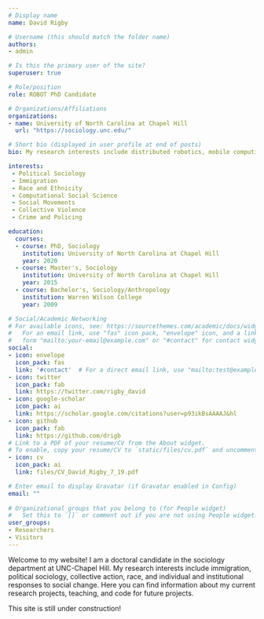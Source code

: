 ```yaml
---
# Display name
name: David Rigby

# Username (this should match the folder name)
authors:
- admin

# Is this the primary user of the site?
superuser: true

# Role/position
role: ROBOT PhD Candidate

# Organizations/Affiliations
organizations:
- name: University of North Carolina at Chapel Hill
  url: "https://sociology.unc.edu/"

# Short bio (displayed in user profile at end of posts)
bio: My research interests include distributed robotics, mobile computing and programmable matter.

interests:
 - Political Sociology
 - Immigration
 - Race and Ethnicity
 - Computational Social Science
 - Social Movements
 - Collective Violence
 - Crime and Policing

education:
  courses:
  - course: PhD, Sociology
    institution: University of North Carolina at Chapel Hill
    year: 2020
  - course: Master's, Sociology
    institution: University of North Carolina at Chapel Hill
    year: 2015
  - course: Bachelor's, Sociology/Anthropology
    institution: Warren Wilson College
    year: 2009

# Social/Academic Networking
# For available icons, see: https://sourcethemes.com/academic/docs/widgets/#icons
#   For an email link, use "fas" icon pack, "envelope" icon, and a link in the
#   form "mailto:your-email@example.com" or "#contact" for contact widget.
social:
- icon: envelope
  icon_pack: fas
  link: '#contact'  # For a direct email link, use "mailto:test@example.org".
- icon: twitter
  icon_pack: fab
  link: https://twitter.com/rigby_david
- icon: google-scholar
  icon_pack: ai
  link: https://scholar.google.com/citations?user=p93ikBsAAAAJ&hl
- icon: github
  icon_pack: fab
  link: https://github.com/drigb
# Link to a PDF of your resume/CV from the About widget.
# To enable, copy your resume/CV to `static/files/cv.pdf` and uncomment the lines below.  
- icon: cv
  icon_pack: ai
  link: files/CV_David_Rigby_7_19.pdf

# Enter email to display Gravatar (if Gravatar enabled in Config)
email: ""
  
# Organizational groups that you belong to (for People widget)
#   Set this to `[]` or comment out if you are not using People widget.  
user_groups:
- Researchers
- Visitors
---
```


Welcome to my website! I am a doctoral candidate in the sociology department at UNC-Chapel Hill. My research interests include immigration, political sociology, collective action, race, and individual and institutional responses to social change. Here you can find information about my current research projects, teaching, and code for future projects. 

This site is still under construction!
